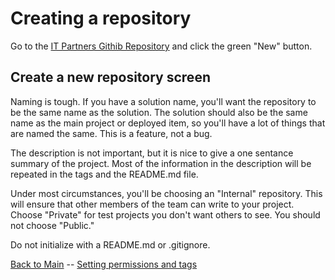 # Creating a repository

Go to the [IT Partners Githib Repository](https://github.com/itpartnersillinois) and click the green "New" button.

## Create a new repository screen

Naming is tough. If you have a solution name, you'll want the repository to be the same name as the solution. The solution should also be the same name as the main project or deployed item, so you'll have a lot of things that are named the same. This is a feature, not a bug. 

The description is not important, but it is nice to give a one sentance summary of the project. Most of the information in the description will be repeated in the tags and the README.md file. 

Under most circumstances, you'll be choosing an "Internal" repository. This will ensure that other members of the team can write to your project. Choose "Private" for test projects you don't want others to see. You should not choose "Public." 

Do not initialize with a README.md or .gitignore. 

[Back to Main](https://github.com/itpartnersillinois/tutorial/blob/master/README.md) -- [Setting permissions and tags](https://github.com/itpartnersillinois/tutorial/blob/master/Setting_Permissions_and_Tags.md)
